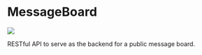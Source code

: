 # MessageBoard
![](https://github.com/Compusa/MessageBoard/workflows/Build%20status/badge.svg)

RESTful API to serve as the backend for a public message board.
